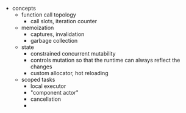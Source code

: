   * concepts
    * function call topology
      * call slots, iteration counter
    * memoization
      * captures, invalidation
      * garbage collection
    * state
      * constrained concurrent mutability
      * controls mutation so that the runtime can always reflect the changes
      * custom allocator, hot reloading
    * scoped tasks
      * local executor
      * "component actor"
      * cancellation
      *